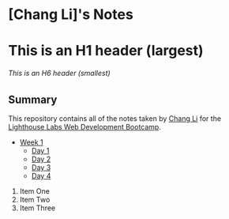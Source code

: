 # [Chang Li]'s Notes
# This is an H1 header (largest)
###### This is an H6 header (smallest)

## Summary

This repository contains all of the notes taken by [Chang Li](https://github.com/javascriptsucks) for the [Lighthouse Labs Web Development Bootcamp](https://www.lighthouselabs.ca/).

* [Week 1](/Week_1)
  * [Day 1](/Week_1/Day_1)
  * [Day 2](/Week_1/Day_2)
  * [Day 3](/Week_1/Day_3)
  * [Day 4](/Week_1/Day_4)

1. Item One
2. Item Two
3. Item Three
